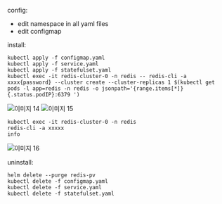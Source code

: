 config:

- edit namespace in all yaml files
- edit configmap

install:
```shell
kubectl apply -f configmap.yaml
kubectl apply -f service.yaml
kubectl apply -f statefulset.yaml
kubectl exec -it redis-cluster-0 -n redis -- redis-cli -a xxxx{password} --cluster create --cluster-replicas 1 $(kubectl get pods -l app=redis -n redis -o jsonpath='{range.items[*]}{.status.podIP}:6379 ')
```
![이미지 14](https://user-images.githubusercontent.com/22410442/57113470-b5360000-6d7f-11e9-8f29-57c332daecc0.png)
![이미지 15](https://user-images.githubusercontent.com/22410442/57113476-b8c98700-6d7f-11e9-989b-e0fac1000909.png)

```shell
kubectl exec -it redis-cluster-0 -n redis
redis-cli -a xxxxx
info
```
![이미지 16](https://user-images.githubusercontent.com/22410442/57113485-bbc47780-6d7f-11e9-84bf-e65ca6d934e9.png)

uninstall:
```shell
helm delete --purge redis-pv
kubectl delete -f configmap.yaml
kubectl delete -f service.yaml
kubectl delete -f statefulset.yaml
```

